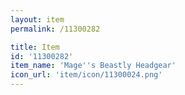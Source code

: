 ```yaml
---
layout: item
permalink: /11300282

title: Item
id: '11300282'
item_name: 'Mage''s Beastly Headgear'
icon_url: 'item/icon/11300024.png'
---
```

